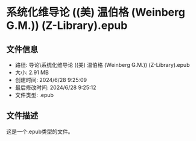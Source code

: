 ﻿# 系统化维导论 ((美) 温伯格 (Weinberg  G.M.)) (Z-Library).epub

## 文件信息
- 路径: 导论\系统化维导论 ((美) 温伯格 (Weinberg  G.M.)) (Z-Library).epub
- 大小: 2.91 MB
- 创建时间: 2024/6/28 9:25:09
- 最后修改时间: 2024/6/28 9:25:12
- 文件类型: .epub

## 文件描述
这是一个.epub类型的文件。

